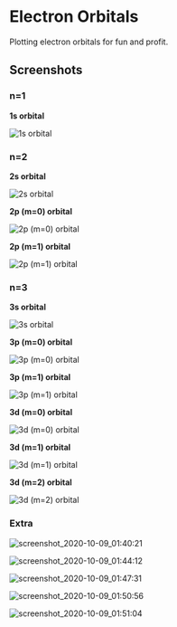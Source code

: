 # Electron Orbitals

Plotting electron orbitals for fun and profit.

## Screenshots

### n=1

**1s orbital**

![1s orbital](inc/1s_orbital.png "1s orbital")

### n=2

**2s orbital**

![2s orbital](inc/2s_orbital.png "2s orbital")

**2p (m=0) orbital**

![2p (m=0) orbital](inc/2p_m_0_orbital.png "2p (m=0) orbital")

**2p (m=1) orbital**

![2p (m=1) orbital](inc/2p_m_1_orbital.png "2p (m=1) orbital")

### n=3

**3s orbital**

![3s orbital](inc/3s_orbital.png "3s orbital")

**3p (m=0) orbital**

![3p (m=0) orbital](inc/3p_m_0_orbital.png "3p (m=0) orbital")

**3p (m=1) orbital**

![3p (m=1) orbital](inc/3p_m_1_orbital.png "3p (m=1) orbital")

**3d (m=0) orbital**

![3d (m=0) orbital](inc/3d_m_0_orbital.png "3d (m=0) orbital")

**3d (m=1) orbital**

![3d (m=1) orbital](inc/3d_m_1_orbital.png "3d (m=1) orbital")

**3d (m=2) orbital**

![3d (m=2) orbital](inc/3d_m_2_orbital.png "3d (m=2) orbital")

### Extra

![screenshot_2020-10-09_01:40:21](inc/screenshot_2020-10-09_01:40:21.png)

![screenshot_2020-10-09_01:44:12](inc/screenshot_2020-10-09_01:44:12.png)

![screenshot_2020-10-09_01:47:31](inc/screenshot_2020-10-09_01:47:31.png)

![screenshot_2020-10-09_01:50:56](inc/screenshot_2020-10-09_01:50:56.png)

![screenshot_2020-10-09_01:51:04](inc/screenshot_2020-10-09_01:51:04.png)
